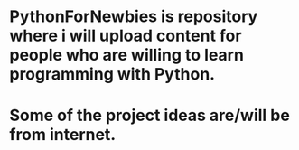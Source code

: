 # PythonForNewbies is repository where i will upload content for people who are willing to learn programming with Python.
# Some of the project ideas are/will be from internet.
